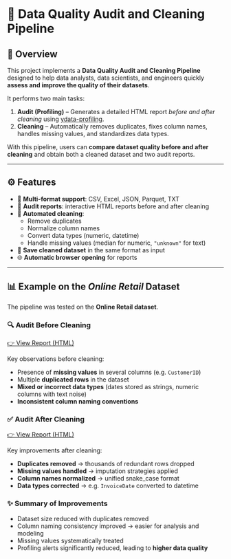 # 🧹 Data Quality Audit and Cleaning Pipeline

## 📌 Overview
This project implements a **Data Quality Audit and Cleaning Pipeline** designed to help data analysts, data scientists, and engineers quickly **assess and improve the quality of their datasets**.  

It performs two main tasks:
1. **Audit (Profiling)** – Generates a detailed HTML report *before and after cleaning* using [ydata-profiling](https://github.com/ydataai/ydata-profiling).  
2. **Cleaning** – Automatically removes duplicates, fixes column names, handles missing values, and standardizes data types.  

With this pipeline, users can **compare dataset quality before and after cleaning** and obtain both a cleaned dataset and two audit reports.  

---

## ⚙️ Features
- 📂 **Multi-format support**: CSV, Excel, JSON, Parquet, TXT  
- 🧾 **Audit reports**: interactive HTML reports before and after cleaning  
- 🧹 **Automated cleaning**:
  - Remove duplicates  
  - Normalize column names  
  - Convert data types (numeric, datetime)  
  - Handle missing values (median for numeric, `"unknown"` for text)  
- 💾 **Save cleaned dataset** in the same format as input  
- 🌐 **Automatic browser opening** for reports  

---

## 📊 Example on the *Online Retail* Dataset  

The pipeline was tested on the **Online Retail dataset**.  

### 🔍 Audit Before Cleaning  
[👉 View Report (HTML)](version_2_avant.html)  

Key observations before cleaning:
- Presence of **missing values** in several columns (e.g. `CustomerID`)  
- Multiple **duplicated rows** in the dataset  
- **Mixed or incorrect data types** (dates stored as strings, numeric columns with text noise)  
- **Inconsistent column naming conventions**  

### ✅ Audit After Cleaning  
[👉 View Report (HTML)](version_2_apres.html)  

Key improvements after cleaning:
- **Duplicates removed** → thousands of redundant rows dropped  
- **Missing values handled** → imputation strategies applied  
- **Column names normalized** → unified snake_case format  
- **Data types corrected** → e.g. `InvoiceDate` converted to datetime  

### ✨ Summary of Improvements
- Dataset size reduced with duplicates removed  
- Column naming consistency improved → easier for analysis and modeling  
- Missing values systematically treated  
- Profiling alerts significantly reduced, leading to **higher data quality**  

